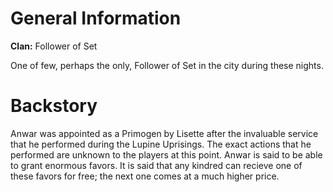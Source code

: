 <!-- TITLE: Anwar -->
<!-- SUBTITLE: Member of the Primogen-->

# General Information
**Clan:** Follower of Set

One of few, perhaps the only, Follower of Set in the city during these nights.

# Backstory
Anwar was appointed as a Primogen by Lisette after the invaluable service that he performed during the Lupine Uprisings. The exact actions that he performed are unknown to the players at this point. Anwar is said to be able to grant enormous favors. It is said that any kindred can recieve one of these favors for free; the next one comes at a much higher price.
